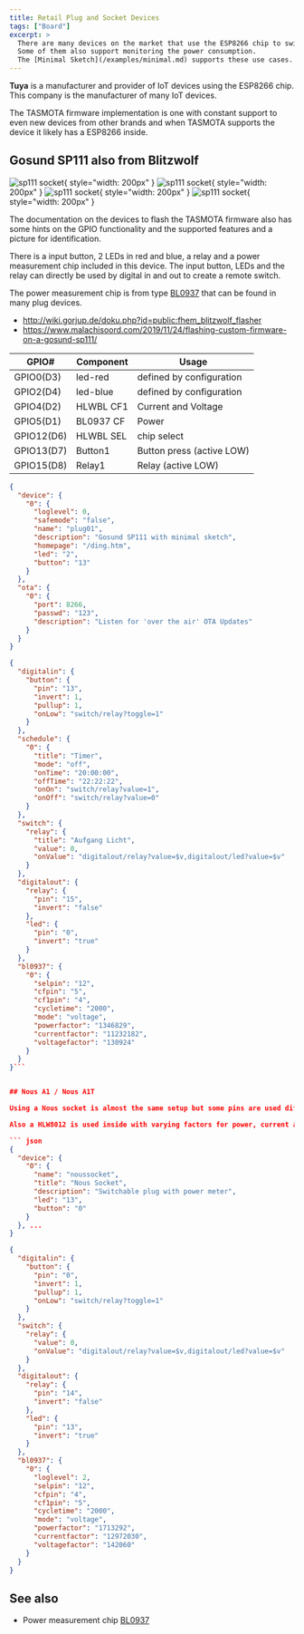 ```yaml
---
title: Retail Plug and Socket Devices
tags: ["Board"]
excerpt: >
  There are many devices on the market that use the ESP8266 chip to switch main power by internal relays.
  Some of them also support monitoring the power consumption.
  The [Minimal Sketch](/examples/minimal.md) supports these use cases.
---
```


**Tuya** is a manufacturer and provider of IoT devices using the ESP8266 chip. This company is the manufacturer of many IoT devices.

The TASMOTA firmware implementation is one with constant support to even new devices from other brands and when TASMOTA supports the device it likely has a ESP8266 inside.


## Gosund SP111 also from Blitzwolf

![sp111 socket](/boards/sockets.jpg){ style="width: 200px" }
![sp111 socket](/boards/socket-sp111-01.jpg){ style="width: 200px" }
![sp111 socket](/boards/socket-sp111-02.jpg){ style="width: 200px" }
![sp111 socket](/boards/socket-sp111-03.jpg){ style="width: 200px" }

The documentation on the devices to flash the TASMOTA firmware also has some hints on the GPIO functionality and the supported features and a picture for identification.

There is a input button, 2 LEDs in red and blue, a relay and a power measurement chip included in this device. The input button, LEDs and the relay can directly be used by digital in and out to create a remote switch.

The power measurement chip is from type [BL0937](/elements/bl0937.md) that can be found in many plug devices.

* <http://wiki.gorjup.de/doku.php?id=public:fhem_blitzwolf_flasher>
* <https://www.malachisoord.com/2019/11/24/flashing-custom-firmware-on-a-gosund-sp111/>


| GPIO#      | Component | Usage                     |
| ---------- | --------- | ------------------------- |
| GPIO0(D3)  | led-red   | defined by configuration  |
| GPIO2(D4)  | led-blue  | defined by configuration  |
| GPIO4(D2)  | HLWBL CF1 | Current and Voltage       |
| GPIO5(D1)  | BL0937 CF | Power                     |
| GPIO12(D6) | HLWBL SEL | chip select               |
| GPIO13(D7) | Button1   | Button press (active LOW) |
| GPIO15(D8) | Relay1    | Relay (active LOW)        |


``` json
{
  "device": {
    "0": {
      "loglevel": 0,
      "safemode": "false",
      "name": "plug01",
      "description": "Gosund SP111 with minimal sketch",
      "homepage": "/ding.htm",
      "led": "2",
      "button": "13"
    }
  },
  "ota": {
    "0": {
      "port": 8266,
      "passwd": "123",
      "description": "Listen for 'over the air' OTA Updates"
    }
  }
}
```


``` json
{
  "digitalin": {
    "button": {
      "pin": "13",
      "invert": 1,
      "pullup": 1,
      "onLow": "switch/relay?toggle=1"
    }
  },
  "schedule": {
    "0": {
      "title": "Timer",
      "mode": "off",
      "onTime": "20:00:00",
      "offTime": "22:22:22",
      "onOn": "switch/relay?value=1",
      "onOff": "switch/relay?value=0"
    }
  },
  "switch": {
    "relay": {
      "title": "Aufgang Licht",
      "value": 0,
      "onValue": "digitalout/relay?value=$v,digitalout/led?value=$v"
    }
  },
  "digitalout": {
    "relay": {
      "pin": "15",
      "invert": "false"
    },
    "led": {
      "pin": "0",
      "invert": "true"
    }
  },
  "bl0937": {
    "0": {
      "selpin": "12",
      "cfpin": "5",
      "cf1pin": "4",
      "cycletime": "2000",
      "mode": "voltage",
      "powerfactor": "1346829",
      "currentfactor": "11232182",
      "voltagefactor": "130924"
    }
  }
}```


## Nous A1 / Nous A1T

Using a Nous socket is almost the same setup but some pins are used differently.

Also a HLW8012 is used inside with varying factors for power, current and voltage.

``` json
{
  "device": {
    "0": {
      "name": "noussocket",
      "title": "Nous Socket",
      "description": "Switchable plug with power meter",
      "led": "13",
      "button": "0"
    }
  }, ...
}
```

``` json
{
  "digitalin": {
    "button": {
      "pin": "0",
      "invert": 1,
      "pullup": 1,
      "onLow": "switch/relay?toggle=1"
    }
  },
  "switch": {
    "relay": {
      "value": 0,
      "onValue": "digitalout/relay?value=$v,digitalout/led?value=$v"
    }
  },
  "digitalout": {
    "relay": {
      "pin": "14",
      "invert": "false"
    },
    "led": {
      "pin": "13",
      "invert": "true"
    }
  },
  "bl0937": {
    "0": {
      "loglevel": 2,
      "selpin": "12",
      "cfpin": "4",
      "cf1pin": "5",
      "cycletime": "2000",
      "mode": "voltage",
      "powerfactor": "1713292",
      "currentfactor": "12972030",
      "voltagefactor": "142060"
    }
  }
}
```

## See also

* Power measurement chip [BL0937](/elements/bl0937.md)

<!-- 
##  Relay


Sonoff ITEAD Smart Home WLAN Wireless Switch Module für Apple Android APP Control

https://www.heise.de/newsticker/meldung/Smart-Home-Hack-Tuya-veroeffentlicht-Sicherheitsupdate-4292028.html

## more

* <https://github.com/arendst/Sonoff-Tasmota/wiki/Tuya-OTA>
* <https://creationx.de/ratgeber/sonoff/tasmota>
* <http://www.andremiller.net/content/programming-an-itead-sonoff-wireless-smart-switch-esp8266>
* <https://blog.moneybag.de/fhem-kurztest-gosund-blitzwolf-wlan-steckdosen/>

-->
